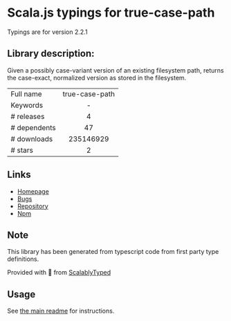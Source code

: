 
# Scala.js typings for true-case-path

Typings are for version 2.2.1

## Library description:
Given a possibly case-variant version of an existing filesystem path, returns the case-exact, normalized version as stored in the filesystem.

|                    |                 |
| ------------------ | :-------------: |
| Full name          | true-case-path |
| Keywords           | - |
| # releases         | 4 |
| # dependents       | 47 |
| # downloads        | 235146929 |
| # stars            | 2 |

## Links
- [Homepage](https://github.com/Profiscience/true-case-path#readme)
- [Bugs](https://github.com/Profiscience/true-case-path/issues)
- [Repository](https://github.com/Profiscience/true-case-path)
- [Npm](https://www.npmjs.com/package/true-case-path)
    


## Note
This library has been generated from typescript code from first party type definitions.

Provided with :purple_heart: from [ScalablyTyped](https://github.com/oyvindberg/ScalablyTyped)

## Usage
See [the main readme](../../readme.md) for instructions.


